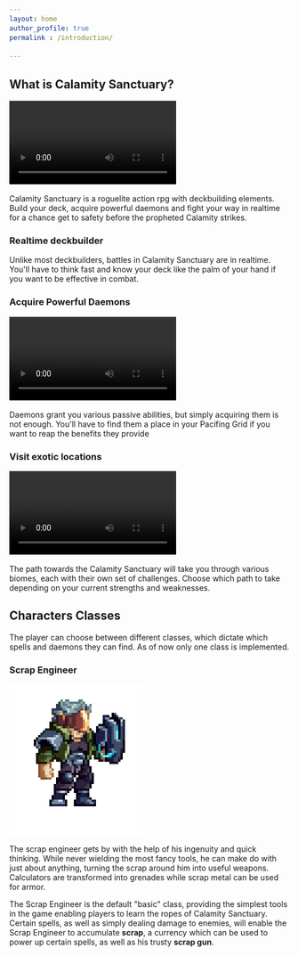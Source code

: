 ```yaml
---
layout: home
author_profile: true
permalink : /introduction/

---
```


## What is Calamity Sanctuary?

<video autoplay loop src="../assets/gameplay.webm"></video>

Calamity Sanctuary is a roguelite action rpg with deckbuilding elements. Build your deck, acquire powerful daemons and fight your way in realtime for a chance get to safety before the propheted Calamity strikes.

### Realtime deckbuilder

Unlike most deckbuilders, battles in Calamity Sanctuary are in realtime. You'll have to think fast and know your deck like the palm of your hand if you want to be effective in combat.

### Acquire Powerful Daemons

<video autoplay loop src="../assets/daemons.webm"></video>

Daemons grant you various passive abilities, but simply acquiring them is not enough. You'll have to find them a place in your Pacifing Grid if you want to reap the benefits they provide

### Visit exotic locations

<video autoplay loop src="../assets/map.webm"></video>

The path towards the Calamity Sanctuary will take you through various biomes, each with their own set of challenges. Choose which path to take depending on your current strengths and weaknesses. 

## Characters Classes

The player can choose between different classes, which dictate which spells and daemons they can find. As of now only one class is implemented.

### Scrap Engineer

![idle](../assets/idle.gif)

The scrap engineer gets by with the help of his ingenuity and quick thinking. While never wielding the most fancy tools, he can make do with just about anything, turning the scrap around him into useful weapons. Calculators are transformed into grenades while scrap metal can be used for armor.

The Scrap Engineer is the default "basic" class, providing the simplest tools in the game enabling players to learn the ropes of Calamity Sanctuary. Certain spells, as well as simply dealing damage to enemies, will enable the Scrap Engineer to accumulate **scrap**, a currency which can be used to power up certain spells, as well as his trusty **scrap gun**.